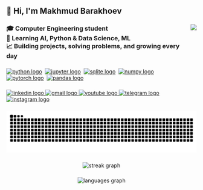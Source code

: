 <h2 align="left">👋 Hi, I'm Makhmud Barakhoev</h2>

###

<img align="right" height="180" src="https://avatars.githubusercontent.com/u/148074445?s=400&u=d784f8bf4c3a3dd4059bb60210439b8e2620be3a&v=4"  />

###

<h3 align="left">🎓 Computer Engineering student<br>🤖 Learning AI, Python & Data Science, ML<br>📈 Building projects, solving problems, and growing every day</h3>

###

<p align="left">
  <a href="#"><img src="https://cdn.jsdelivr.net/gh/devicons/devicon/icons/python/python-original.svg" height="30" width="40" alt="python logo" /></a>&nbsp;
  <a href="#"><img src="https://cdn.jsdelivr.net/gh/devicons/devicon/icons/jupyter/jupyter-original.svg" height="30" width="40" alt="jupyter logo" /></a>&nbsp;
  <a href="#"><img src="https://cdn.jsdelivr.net/gh/devicons/devicon/icons/sqlite/sqlite-original.svg" height="30" width="40" alt="sqlite logo" /></a>&nbsp;
  <a href="#"><img src="https://cdn.jsdelivr.net/gh/devicons/devicon/icons/numpy/numpy-original.svg" height="30" width="40" alt="numpy logo" /></a>&nbsp;
  <a href="#"><img src="https://cdn.jsdelivr.net/gh/devicons/devicon/icons/pytorch/pytorch-original.svg" height="30" width="40" alt="pytorch logo" /></a>&nbsp;
  <a href="#"><img src="https://cdn.jsdelivr.net/gh/devicons/devicon/icons/pandas/pandas-original.svg" height="30" width="40" alt="pandas logo" /></a>
</p>

###

<div align="left">
  <a href="https://www.linkedin.com/in/makhmud-barakhoev/" target="_blank">
    <img src="https://img.shields.io/static/v1?message=LinkedIn&logo=linkedin&label=&color=0077B5&logoColor=white&labelColor=&style=for-the-badge" height="35" alt="linkedin logo"  />
  </a>
  <a href="king.barahoev@gmail.com" target="_blank">
    <img src="https://img.shields.io/static/v1?message=Gmail&logo=gmail&label=&color=D14836&logoColor=white&labelColor=&style=for-the-badge" height="35" alt="gmail logo"  />
  </a>
  <a href="https://www.youtube.com/@nikolatesla6335" target="_blank">
    <img src="https://img.shields.io/static/v1?message=Youtube&logo=youtube&label=&color=FF0000&logoColor=white&labelColor=&style=for-the-badge" height="35" alt="youtube logo"  />
  </a>
  <a href="https://t.me/nthendd" target="_blank">
    <img src="https://img.shields.io/static/v1?message=Telegram&logo=telegram&label=&color=2CA5E0&logoColor=white&labelColor=&style=for-the-badge" height="35" alt="telegram logo"  />
  </a>
  <a href="https://instagram.com/1nthendd" target="_blank">
    <img src="https://img.shields.io/static/v1?message=Instagram&logo=instagram&label=&color=E4405F&logoColor=white&labelColor=&style=for-the-badge" height="35" alt="instagram logo"  />
  </a>
</div>

###

<img src="https://raw.githubusercontent.com/1nthendd/1nthendd/output/snake.svg" alt="Snake animation" />

###

<div align="center">
  <img src="https://streak-stats.demolab.com?user=1nthendd&locale=en&mode=weekly&theme=github_dark&hide_border=true&border_radius=5" height="250" width="490" alt="streak graph"  />
</div>

###

<div align="center">
  <img src="https://github-readme-stats.vercel.app/api/top-langs?username=1nthendd&locale=en&hide_title=true&layout=compact&card_width=420&langs_count=5&theme=github_dark&hide_border=true" height="180" alt="languages graph"  />
</div>

###
